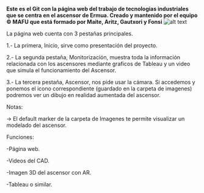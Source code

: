 **Este es el Git con la página web del trabajo de tecnologias industriales que se centra en el ascensor de Ermua. Creado y mantenido por el equipo © MAFU que está formado por Maite, Aritz, Gautxori y Fonsi**
![alt text](https://www.olabarri.com/wp-content/uploads/referencias/ErmuaAldapa(1).jpg)

La página web cuenta con 3 pestañas principales.

1.- La primera, Inicio, sirve como presentación del proyecto.

2.- La segunda pestaña, Monitorización, muestra toda la información relacionada con los ascensores mediante graficos de Tableau y un video que simula el funcionamiento del Ascensor.

3.- La tercera pestaña, Ascensor, nos pide usar la cámara. Si accedemos y ponemos el icono correspondiente (guardado en la carpeta de imagenes) podremos ver un dibujo en realidad aumentada del ascensor. 

Notas:

-> El default marker de la carpeta de Imagenes te permite visualizar un modelado del ascensor.

Funciones:

-Página web.

-Videos del CAD.

-Imagen 3D del ascensor con AR.

-Tableau o similar.
